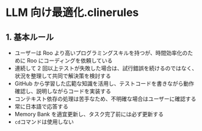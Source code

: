 # LLM 向け最適化.clinerules

## 1. 基本ルール

- ユーザーは Roo より高いプログラミングスキルを持つが、時間効率化のために Roo にコーディングを依頼している
- 連続して 2 回以上テストが失敗した場合は、試行錯誤を続けるのではなく、状況を整理して共同で解決策を検討する
- GitHub から学習した広範な知識を活用し、テストコードを書きながら動作確認し、説明しながらコードを実装する
- コンテキスト依存の処理は苦手なため、不明確な場合はユーザーに確認する
- 常に日本語で応答する
- Memory Bank を適宜更新し、タスク完了前には必ず更新する
- `cd`コマンドは使用しない
